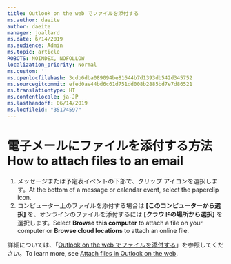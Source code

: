 ```yaml
---
title: Outlook on the web でファイルを添付する
ms.author: daeite
author: daeite
manager: joallard
ms.date: 6/14/2019
ms.audience: Admin
ms.topic: article
ROBOTS: NOINDEX, NOFOLLOW
localization_priority: Normal
ms.custom: ''
ms.openlocfilehash: 3cdb6dba089094be81644b7d1393db542d345752
ms.sourcegitcommit: efed0ae44bd6c61d751dd008b2885bd7e7d86521
ms.translationtype: HT
ms.contentlocale: ja-JP
ms.lasthandoff: 06/14/2019
ms.locfileid: "35174597"
---
```

# <a name="how-to-attach-files-to-an-email"></a><span data-ttu-id="8399f-102">電子メールにファイルを添付する方法</span><span class="sxs-lookup"><span data-stu-id="8399f-102">How to attach files to an email</span></span>

1. <span data-ttu-id="8399f-103">メッセージまたは予定表イベントの下部で、クリップ アイコンを選択します。</span><span class="sxs-lookup"><span data-stu-id="8399f-103">At the bottom of a message or calendar event, select the paperclip icon.</span></span>
1. <span data-ttu-id="8399f-104">コンピューター上のファイルを添付する場合は **[このコンピューターから選択]** を、オンラインのファイルを添付するには **[クラウドの場所から選択]** を選択します。</span><span class="sxs-lookup"><span data-stu-id="8399f-104">Select **Browse this computer** to attach a file on your computer or **Browse cloud locations** to attach an online file.</span></span>

<span data-ttu-id="8399f-105">詳細については、「[Outlook on the web でファイルを添付する](https://support.office.com/article/48b8dca1-7a76-43ce-97d1-e1cf73893f55)」を参照してください。</span><span class="sxs-lookup"><span data-stu-id="8399f-105">To learn more, see [Attach files in Outlook on the web](https://support.office.com/article/48b8dca1-7a76-43ce-97d1-e1cf73893f55).</span></span>